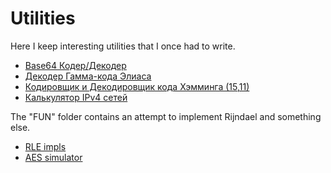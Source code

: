 # Utilities
Here I keep interesting utilities that I once had to write.

- [Base64 Кодер/Декодер](/Coders%20%26%20Decoders/base64)
- [Декодер Гамма-кода Элиаса](/Coders%20%26%20Decoders/EliasDecoder)
- [Кодировщик и Декодировщик кода Хэмминга (15,11)](/Coders%20%26%20Decoders/Hamming)
- [Калькулятор IPv4 сетей](/CalcIPv4)
  
The "FUN" folder contains an attempt to implement Rijndael and something else.

- [RLE impls](/FUN/RLE.cpp)
- [AES simulator](/FUN/AES.cpp)
